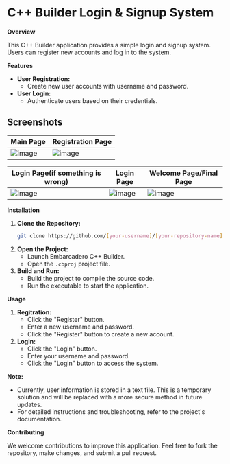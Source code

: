 # C++ Builder Login & Signup System

**Overview**

This C++ Builder application provides a simple login and signup system. Users can register new accounts and log in to the system.

**Features**

  * **User Registration:**
      * Create new user accounts with username and password.
  * **User Login:**
      * Authenticate users based on their credentials.

## Screenshots

| Main Page | Registration Page |
|---|---|
|![image](https://github.com/user-attachments/assets/752529b1-1c7b-4e83-b53d-93e0d542e20f) | ![image](https://github.com/user-attachments/assets/72532788-ae64-4dea-8675-4c14b5dea7b3)


| Login Page(if something is wrong) | Login Page | Welcome Page/Final Page|
|---|---|---|
|![image](https://github.com/user-attachments/assets/c9b1fe87-1e00-429a-9d86-5c843768d52d) |![image](https://github.com/user-attachments/assets/3437271c-c890-4e24-be72-1793db4934f3) | ![image](https://github.com/user-attachments/assets/4cbcf9db-14f1-4d5c-9622-38f2c9ce2082) |

 
**Installation**

1.  **Clone the Repository:**
    ```bash
    git clone https://github.com/[your-username]/[your-repository-name].git
    ```
2.  **Open the Project:**
      * Launch Embarcadero C++ Builder.
      * Open the `.cbproj` project file.
3.  **Build and Run:**
      * Build the project to compile the source code.
      * Run the executable to start the application.

**Usage**

1.  **Regitration:**
      * Click the "Register" button.
      * Enter a new username and password.
      * Click the "Register" button to create a new account.
2.  **Login:**
      * Click the "Login" button.
      * Enter your username and password.
      * Click the "Login" button to access the system.

**Note:**

  * Currently, user information is stored in a text file. This is a temporary solution and will be replaced with a more secure method in future updates.
  * For detailed instructions and troubleshooting, refer to the project's documentation.

**Contributing**

We welcome contributions to improve this application. Feel free to fork the repository, make changes, and submit a pull request.
